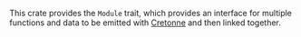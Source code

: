 This crate provides the `Module` trait, which provides an interface for
multiple functions and data to be emitted with
[Cretonne](https://crates.io/crates/cretonne) and then linked together.
